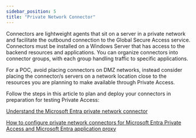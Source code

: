 ```yaml
---
sidebar_position: 5
title: "Private Network Connector"
---
```



Connectors are lightweight agents that sit on a server in a private network and facilitate the outbound connection to the Global Secure Access service. Connectors must be installed on a Windows Server that has access to the backend resources and applications. 
You can organize connectors into connector groups, with each group handling traffic to specific applications. 

For a POC, avoid placing connectors on DMZ networks, instead consider placing the connector/s servers on a network location close to the resources you are planning to make available through Private Access.


Follow the steps in this article to plan and deploy your connectors in preparation for testing Private Access:

[Understand the Microsoft Entra private network connector](https://learn.microsoft.com/en-us/entra/global-secure-access/concept-connectors)

[How to configure private network connectors for Microsoft Entra Private Access and Microsoft Entra application proxy](https://learn.microsoft.com/en-us/entra/global-secure-access/how-to-configure-connectors)


